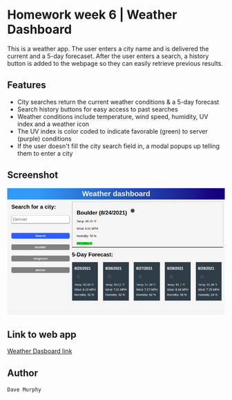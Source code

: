# Homework week 6 | Weather Dashboard
This is a weather app. The user enters a city name and is delivered the current and a 5-day forecaset. After the user enters a search, a history button is added to the webpage so they can easily retrieve previous results.

## Features

* City searches return the current weather conditions & a 5-day forecast
* Search history buttons for easy access to past searches
* Weather conditions include temperature, wind speed, humidity, UV index and a weather icon
* The UV index is color coded to indicate favorable (green) to server (purple) conditions
* If the user doesn't fill the city search field in, a modal popups up telling them to enter a city

## Screenshot

![Weather Dashboard](./assets/img/weather-dashboard.png)

## Link to web app

[Weather Dasboard link](https://murda02.github.io/homework-week-6-weather-dashboard-dlm/)

## Author

    Dave Murphy